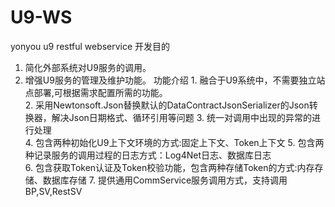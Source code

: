 # U9-WS
yonyou u9 restful webservice
开发目的
   1.	简化外部系统对U9服务的调用。
   2.	增强U9服务的管理及维护功能。
功能介绍
    1.	融合于U9系统中，不需要独立站点部署,可根据需求配置所需的功能。    
    2.	采用Newtonsoft.Json替换默认的DataContractJsonSerializer的Json转换器，解决Json日期格式、循环引用等问题 
    3.	统一对调用中出现的异常的进行处理   
    4.	包含两种初始化U9上下文环境的方式:固定上下文、Token上下文 
    5.	包含两种记录服务的调用过程的日志方式：Log4Net日志、数据库日志    
    6.	包含获取Token认证及Token校验功能，包含两种存储Token的方式:内存存储、数据库存储
    7.	提供通用CommService服务调用方式，支持调用BP,SV,RestSV
